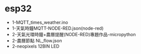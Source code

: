 # esp32
- 1-MQTT_times_weather.ino
- 1-天氣時鐘MQTT-NODE-RED.json(node-red)
- 2-天氣光環時鐘+農曆提醒(NODE-RED)專題作品-micropython
- 2-農曆節點 NL_flow.json
- 2-neopixels 12BIN LED
